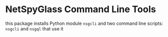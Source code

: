 # NetSpyGlass Command Line Tools

this package installs Python module `nsgcli` and two command line scripts: `nsgcli` and `nsgql` that
use it


